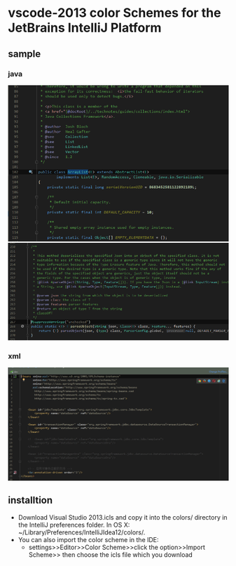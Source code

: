 # vscode-2013 color Schemes for the JetBrains IntelliJ Platform

## sample
### java
![java](java.png)
<br/>
![java1](java1.png)
### xml
![xml](xml.png)

## installtion
* Download Visual Studio 2013.icls and copy it into the colors/ directory in the IntelliJ preferences folder. In OS X: ~/Library/Preferences/IntelliJIdea12/colors/.
* You can also import the color scheme in the IDE:
    * settings>>Editor>>Color Scheme>>click the option>>Import Scheme>> then choose the icls file which you download 

